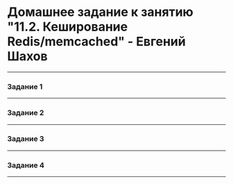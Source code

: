 # Домашнее задание к занятию "11.2. Кеширование Redis/memcached" - Евгений Шахов
---
### Задание 1



---
### Задание 2



---
### Задание 3



---
### Задание 4



---
